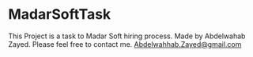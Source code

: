 # MadarSoftTask
This Project is a task to Madar Soft hiring process.
Made by Abdelwahab Zayed. 
Please feel free to contact me. 
Abdelwahhab.Zayed@gmail.com
